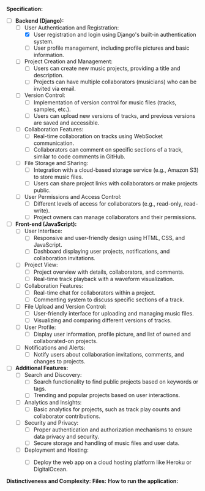 **Specification:**

- [ ] **Backend (Django):**
  - [ ] User Authentication and Registration:
    - [x] User registration and login using Django's built-in authentication system.
    - [ ] User profile management, including profile pictures and basic information.

  - [ ] Project Creation and Management:
    - [ ] Users can create new music projects, providing a title and description.
    - [ ] Projects can have multiple collaborators (musicians) who can be invited via email.

  - [ ] Version Control:
    - [ ] Implementation of version control for music files (tracks, samples, etc.).
    - [ ] Users can upload new versions of tracks, and previous versions are saved and accessible.

  - [ ] Collaboration Features:
    - [ ] Real-time collaboration on tracks using WebSocket communication.
    - [ ] Collaborators can comment on specific sections of a track, similar to code comments in GitHub.

  - [ ] File Storage and Sharing:
    - [ ] Integration with a cloud-based storage service (e.g., Amazon S3) to store music files.
    - [ ] Users can share project links with collaborators or make projects public.

  - [ ] User Permissions and Access Control:
    - [ ] Different levels of access for collaborators (e.g., read-only, read-write).
    - [ ] Project owners can manage collaborators and their permissions.

- [ ] **Front-end (JavaScript):**
  - [ ] User Interface:
    - [ ] Responsive and user-friendly design using HTML, CSS, and JavaScript.
    - [ ] Dashboard displaying user projects, notifications, and collaboration invitations.

  - [ ] Project View:
    - [ ] Project overview with details, collaborators, and comments.
    - [ ] Real-time track playback with a waveform visualization.

  - [ ] Collaboration Features:
    - [ ] Real-time chat for collaborators within a project.
    - [ ] Commenting system to discuss specific sections of a track.

  - [ ] File Upload and Version Control:
    - [ ] User-friendly interface for uploading and managing music files.
    - [ ] Visualizing and comparing different versions of tracks.

  - [ ] User Profile:
    - [ ] Display user information, profile picture, and list of owned and collaborated-on projects.

  - [ ] Notifications and Alerts:
    - [ ] Notify users about collaboration invitations, comments, and changes to projects.

- [ ] **Additional Features:**
  - [ ] Search and Discovery:
    - [ ] Search functionality to find public projects based on keywords or tags.
    - [ ] Trending and popular projects based on user interactions.

  - [ ] Analytics and Insights:
    - [ ] Basic analytics for projects, such as track play counts and collaborator contributions.

  - [ ] Security and Privacy:
    - [ ] Proper authentication and authorization mechanisms to ensure data privacy and security.
    - [ ] Secure storage and handling of music files and user data.

  - [ ] Deployment and Hosting:
    - [ ] Deploy the web app on a cloud hosting platform like Heroku or DigitalOcean.



**Distinctiveness and Complexity:**
**Files:**
**How to run the application:**